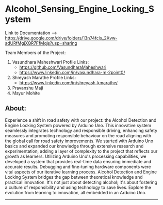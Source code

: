 # Alcohol_Sensing_Engine_Locking_System

Link to Documentation --> https://drive.google.com/drive/folders/13n74fcIs_2Xvw-adURfMgjXQR7FfMqjs?usp=sharing

Team Members of the Project:
1. Vasundhara Maheshwari
   Profile Links:
   - https://github.com/VasundharaMaheshwari
   - https://www.linkedin.com/in/vasundhara-m-2point0/
2. Shreyash Marathe
   Profile Links:
   - https://www.linkedin.com/in/shreyash-kmarathe/
3. Pravanshu Maji
4. Mayur Mohite
   
About:
-----------------------------------------------------------------------------------------------------------------
Experience a shift in road safety with our project: the Alcohol Detection and Engine Locking System powered by Arduino Uno. This innovative system seamlessly integrates technology and responsible driving, enhancing safety measures and promoting responsible behaviour on the road aligning with the global call for road safety improvements. 
We started with Arduino Uno basics and expanded our knowledge through extensive research and experimentation, adding a layer of complexity to the project that reflects our growth as learners. Utilizing Arduino Uno's processing capabilities, we developed a system that provides real-time data ensuring immediate and accurate results.
Debugging and fine-tuning hardware components were vital aspects of our iterative learning process.
Alcohol Detection and Engine Locking System bridges the gap between theoretical knowledge and practical innovation. It's not just about detecting alcohol; it's about fostering a culture of responsibility and using technology to save lives. Explore the evolution from learning to innovation, all embedded in an Arduino Uno.

------
